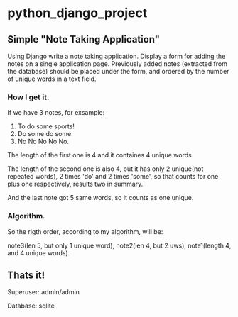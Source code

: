 # python_django_project

## Simple "Note Taking Application"

Using Django write a note taking application.
Display a form for adding the notes on a single application page. 
Previously added notes (extracted from the database) should be placed under the form,
and ordered by the number of unique words in a text field.

### How I get it.

If we have 3 notes, for exsample:
1. To do some sports!
2. Do some do some.
3. No No No No No.

The length of the first one is 4 and it containes 4 unique words.

The length of the second one is also 4, but it has only 2 unique(not repeated words), 2 times 'do' and 2 times 'some',
so that counts for one plus one respectively, results two in summary.

And the last note got 5 same words, so it counts as one unique.

### Algorithm.

So the rigth order, according to my algorithm, will be: 

note3(len 5, but only 1 unique word), note2(len 4, but 2 uws), note1(length 4, and 4 unique words).

## Thats it!

Superuser: admin/admin

Database:  sqlite
